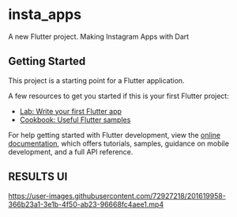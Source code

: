 # insta_apps

A new Flutter project.
Making Instagram Apps with Dart

## Getting Started

This project is a starting point for a Flutter application.

A few resources to get you started if this is your first Flutter project:

- [Lab: Write your first Flutter app](https://docs.flutter.dev/get-started/codelab)
- [Cookbook: Useful Flutter samples](https://docs.flutter.dev/cookbook)

For help getting started with Flutter development, view the
[online documentation](https://docs.flutter.dev/), which offers tutorials,
samples, guidance on mobile development, and a full API reference.

## RESULTS UI
https://user-images.githubusercontent.com/72927218/201619958-366b23a1-3e1b-4f50-ab23-96668fc4aee1.mp4

